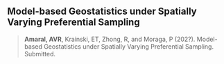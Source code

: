 ## Model-based Geostatistics under Spatially Varying Preferential Sampling

> **Amaral, AVR**, Krainski, ET, Zhong, R, and Moraga, P (202?). Model-based Geostatistics under Spatially Varying Preferential Sampling. Submitted.
